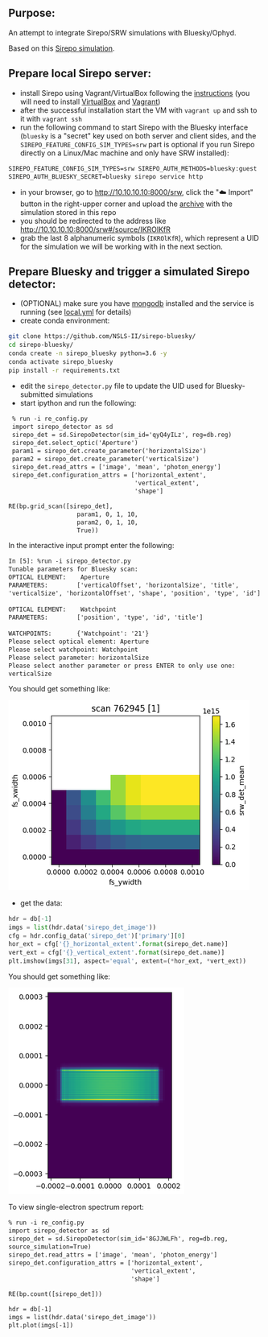 Purpose:
----
An attempt to integrate Sirepo/SRW simulations with Bluesky/Ophyd.

Based on this [Sirepo simulation](https://beta.sirepo.com/srw#/beamline/6JLvWbzP).


Prepare local Sirepo server:
----
- install Sirepo using Vagrant/VirtualBox following the [instructions](https://github.com/radiasoft/sirepo/wiki/Development)
  (you will need to install [VirtualBox](https://www.virtualbox.org/) and 
  [Vagrant](https://www.vagrantup.com/))
- after the successful installation start the VM with `vagrant up` and ssh to
  it with `vagrant ssh`
- run the following command to start Sirepo with the Bluesky interface (`bluesky` is a "secret" key used on both server and client sides, and the `SIREPO_FEATURE_CONFIG_SIM_TYPES=srw` part is optional if you run Sirepo directly on a Linux/Mac machine and only have SRW installed):
```
SIREPO_FEATURE_CONFIG_SIM_TYPES=srw SIREPO_AUTH_METHODS=bluesky:guest SIREPO_AUTH_BLUESKY_SECRET=bluesky sirepo service http
```
- in your browser, go to http://10.10.10.10:8000/srw, click the ":cloud: Import"
  button in the right-upper corner and upload the [archive](https://github.com/mrakitin/sirepo_bluesky/blob/master/basic.zip)
  with the simulation stored in this repo
- you should be redirected to the address like http://10.10.10.10:8000/srw#/source/IKROlKfR
- grab the last 8 alphanumeric symbols (`IKROlKfR`), which represent a UID for
  the simulation we will be working with in the next section.


Prepare Bluesky and trigger a simulated Sirepo detector:
----
- (OPTIONAL) make sure you have [mongodb](https://docs.mongodb.com/manual/tutorial/install-mongodb-on-os-x/) installed and the service is running (see [local.yml](local.yml) for details)
- create conda environment:
```bash
git clone https://github.com/NSLS-II/sirepo-bluesky/
cd sirepo-bluesky/
conda create -n sirepo_bluesky python=3.6 -y
conda activate sirepo_bluesky
pip install -r requirements.txt
```
- edit the `sirepo_detector.py` file to update the UID used for Bluesky-submitted
  simulations
- start ipython and run the following:
```ipython
 % run -i re_config.py
 import sirepo_detector as sd
 sirepo_det = sd.SirepoDetector(sim_id='qyQ4yILz', reg=db.reg)
 sirepo_det.select_optic('Aperture')
 param1 = sirepo_det.create_parameter('horizontalSize')
 param2 = sirepo_det.create_parameter('verticalSize')
 sirepo_det.read_attrs = ['image', 'mean', 'photon_energy']
 sirepo_det.configuration_attrs = ['horizontal_extent',
                                   'vertical_extent',
                                   'shape']
 ```
 ```
 RE(bp.grid_scan([sirepo_det],
                    param1, 0, 1, 10,
                    param2, 0, 1, 10,
                    True))
```

In the interactive input prompt enter the following:
```
In [5]: %run -i sirepo_detector.py
Tunable parameters for Bluesky scan:
OPTICAL ELEMENT:    Aperture
PARAMETERS:        ['verticalOffset', 'horizontalSize', 'title', 'verticalSize', 'horizontalOffset', 'shape', 'position', 'type', 'id']

OPTICAL ELEMENT:    Watchpoint
PARAMETERS:        ['position', 'type', 'id', 'title']

WATCHPOINTS:       {'Watchpoint': '21'}
Please select optical element: Aperture
Please select watchpoint: Watchpoint
Please select parameter: horizontalSize
Please select another parameter or press ENTER to only use one: verticalSize
```

You should get something like:

![](images/sirepo_bluesky_grid.png)

- get the data:
```py
hdr = db[-1]
imgs = list(hdr.data('sirepo_det_image'))
cfg = hdr.config_data('sirepo_det')['primary'][0]
hor_ext = cfg['{}_horizontal_extent'.format(sirepo_det.name)]
vert_ext = cfg['{}_vertical_extent'.format(sirepo_det.name)]
plt.imshow(imgs[31], aspect='equal', extent=(*hor_ext, *vert_ext))
```
You should get something like:

![](images/sirepo_bluesky.png)


To view single-electron spectrum report: 

```
% run -i re_config.py
import sirepo_detector as sd
sirepo_det = sd.SirepoDetector(sim_id='8GJJWLFh', reg=db.reg, source_simulation=True)
sirepo_det.read_attrs = ['image', 'mean', 'photon_energy']
sirepo_det.configuration_attrs = ['horizontal_extent',
                                  'vertical_extent',
                                  'shape']
```
```
RE(bp.count([sirepo_det]))
```
```
hdr = db[-1]
imgs = list(hdr.data('sirepo_det_image'))
plt.plot(imgs[-1])
```
